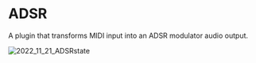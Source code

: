 # ADSR
A plugin that transforms MIDI input into an ADSR modulator audio output.


![2022_11_21_ADSRstate](https://user-images.githubusercontent.com/54960398/203085085-6ed0ec77-90ef-48fe-8043-603425a5f759.png)

